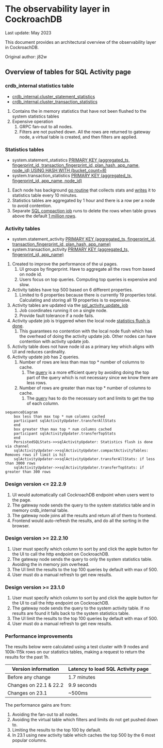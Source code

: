 # The observability layer in CockroachDB

Last update: May 2023

This document provides an architectural overview of the observability layer in
CockroachDB. 

Original author: j82w


## Overview of tables for SQL Activity page


### crdb_internal statistics table
- [crdb_internal.cluster_statement_statistics](https://github.com/cockroachdb/cockroach/blob/e0c35b4b4388ec4efc1711815f8b666e0d148d8c/pkg/sql/crdb_internal.go#LL6254C1-L6254C56)
- [crdb_internal.cluster_transaction_statistics](https://github.com/cockroachdb/cockroach/blob/e0c35b4b4388ec4efc1711815f8b666e0d148d8c/pkg/sql/crdb_internal.go#L6658)

1. Contains the in memory statistics that have not been flushed to the system statistics tables
1. Expensive operation
   1. GRPC fan-out to all nodes. 
   1. Filters are not pushed down. All the rows are returned to gateway node, a virtual table is created, and then filters are applied.

### Statistics tables
- system.statement_statistics [PRIMARY KEY (aggregated_ts, fingerprint_id, transaction_fingerprint_id, plan_hash, app_name, node_id)
  USING HASH WITH (bucket_count=8)](https://github.com/cockroachdb/cockroach/blob/8f10f78aed7606edd454e886183bf22c74a3153e/pkg/sql/catalog/systemschema/system.go#LL552C26-L553C39)
- system.transaction_statistics [PRIMARY KEY (aggregated_ts, fingerprint_id, app_name, node_id)](https://github.com/cockroachdb/cockroach/blob/8f10f78aed7606edd454e886183bf22c74a3153e/pkg/sql/catalog/systemschema/system.go#LL606C26-L606C88)
  
1. Each node has background [go routine](https://github.com/cockroachdb/cockroach/blob/8f10f78aed7606edd454e886183bf22c74a3153e/pkg/sql/sqlstats/persistedsqlstats/provider.go#L115) that collects stats and [writes](https://github.com/cockroachdb/cockroach/blob/master/pkg/sql/sqlstats/persistedsqlstats/flush.go) it to statistics table every 10 minutes.
1. Statistics tables are aggregated by 1 hour and there is a row per a node to avoid contention.
1. Separate [SQL compaction job](https://github.com/cockroachdb/cockroach/blob/master/pkg/sql/sqlstats/persistedsqlstats/compaction_scheduling.go) runs to delete the rows when table grows above the default [1 million rows](https://github.com/celiala/cockroach/blob/6cdaf96d8ec6eb7636551a9f1ea7fc06d80e5f1d/pkg/sql/sqlstats/persistedsqlstats/cluster_settings.go#L57).

### Activity tables 
- system.statement_activity [PRIMARY KEY (aggregated_ts, fingerprint_id, transaction_fingerprint_id, plan_hash, app_name)](https://github.com/cockroachdb/cockroach/blob/8f10f78aed7606edd454e886183bf22c74a3153e/pkg/sql/catalog/systemschema/system.go#L654)
- system.transaction_activity [PRIMARY KEY (aggregated_ts, fingerprint_id, app_name)](https://github.com/cockroachdb/cockroach/blob/8f10f78aed7606edd454e886183bf22c74a3153e/pkg/sql/catalog/systemschema/system.go#LL701C26-L701C80)

1. Created to improve the performance of the ui pages. 
   1. UI groups by fingerprint. Have to aggregate all the rows from based on node id.
   1. Users focus on top queries. Computing top queries is expensive and slow.
1. Activity tables have top 500 based on 6 different properties. 
   1. Limited to 6 properties because there is currently 19 properties total. Calculating and storing all 19 properties is to expensive.
1. Activity tables are updated via the [sql_activity_update_job](https://github.com/cockroachdb/cockroach/blob/master/pkg/sql/sql_activity_update_job.go)
   1. Job coordinates running it on a single node.
   1. Provide fault tolerance if a node fails.
1. Activity update job is triggered when the local node [statistics flush is done](https://github.com/cockroachdb/cockroach/blob/8f10f78aed7606edd454e886183bf22c74a3153e/pkg/sql/sql_activity_update_job.go#L99).
   1. This guarantees no contention with the local node flush which has the overhead of doing the activity update job. Other nodes can have contention with activity update job.
1. Activity table does not have node id as a primary key which aligns with UI and reduces cardinality. 
1. Activity update job has 2 queries.
   1. Number of rows are less than max top * number of columns to cache.
      1. The [query](https://github.com/cockroachdb/cockroach/blob/e0c35b4b4388ec4efc1711815f8b666e0d148d8c/pkg/sql/sql_activity_update_job.go#L275) is a more efficient query by avoiding doing the top part of the query which is not necessary since we know there are less rows.
   1. Number of rows are greater than max top * number of columns to cache.
      1. The [query](https://github.com/cockroachdb/cockroach/blob/e0c35b4b4388ec4efc1711815f8b666e0d148d8c/pkg/sql/sql_activity_update_job.go#L432) has to do the necessary sort and limits to get the top of each column.

```mermaid
sequenceDiagram
    box less than max top * num columns cached
    participant sqlActivityUpdater.transferAllStats
    end
    box greater than max top * num columns cached
    participant sqlActivityUpdater.transferTopStats
    end
    PersistedSQLStats->>sqlActivityUpdater: Statistics flush is done via channel
    sqlActivityUpdater->>sqlActivityUpdater.compactActivityTables: Removes rows if limit is hit
    sqlActivityUpdater->>sqlActivityUpdater.transferAllStats: if less than 3000 rows
    sqlActivityUpdater->>sqlActivityUpdater.transferTopStats: if greater than 300 rows
```

### Design version <= 22.2.9

1. UI would automatically call CockroachDB endpoint when users went to the page.
1. The gateway node sends the query to the system statistics table and in memory crdb_internal table.
1. The gateway node joins all the results and return all of them to frontend.
1. Frontend would auto-refresh the results, and do all the sorting in the browser.

### Design version >= 22.2.10 

1. User must specify which column to sort by and click the apple button for the UI to call the http endpoint on CockroachDB.
1. The gateway node sends the query to only the system statistics table. Avoiding the in memory join overhead.
1. The UI limit the results to the top 100 queries by default with max of 500.
1. User must do a manual refresh to get new results.

### Design version >= 23.1.0

1. User must specify which column to sort by and click the apple button for the UI to call the http endpoint on CockroachDB.
1. The gateway node sends the query to the system activity table. If no results are found it falls back to the system statistics table.
1. The UI limit the results to the top 100 queries by default with max of 500.
1. User must do a manual refresh to get new results.

### Performance improvements
The results below were calculated using a test cluster with 9 nodes and 100k-115k rows on our statistics tables, making a request to return the results for the past 1h.

| Version information    | Latency to load SQL Activity page |
|------------------------|-----------------------------|
| Before any change      | 1.7 minutes                 |
| Changes on 22.1 & 22.2 | 9.9 seconds                 |
| Changes on 23.1        | ~500ms                      |

The performance gains are from:
1. Avoiding the fan-out to all nodes.
1. Avoiding the virtual table which filters and limits do not get pushed down to.
1. Limiting the results to the top 100 by default.
1. In 23.1 using new activity table which caches the top 500 by the 6 most popular columns.
